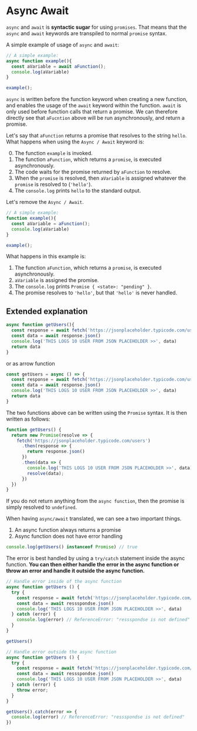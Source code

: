 # Async Await

`async` and `await` is **syntactic sugar** for using `promises`. That means that the `async` and `await` keywords are transpiled to normal `promise` syntax.

A simple example of usage of `async` and `await`:

```JavaScript
// A simple example:
async function example(){
  const aVariable = await aFunction();
  console.log(aVariable)
}

example();
```

`async` is written before the function keyword when creating a new function, and enables the usage of the `await` keyword within the function. `await` is only used before function calls that return a promise. We can therefore directly see that `aFucntion` above will be run asynchronously, and return a promise.

Let's say that `aFunction` returns a promise that resolves to the string `hello`. What happens when using the `Async / Await` keyword is:

0. The function `example` is invoked.
1. The function `aFunction`, which returns a `promise`, is executed asynchronously.
1. The code waits for the promise returned by `aFunction` to resolve.
1. When the `promise` is resolved, then `aVariable` is assigned whatever the `promise` is resolved to (`'hello'`).
1. The `console.log` prints `hello` to the standard output.

Let's remove the `Async / Await`.

```JavaScript
// A simple example:
function example(){
  const aVariable = aFunction();
  console.log(aVariable)
}

example();
```

What happens in this example is:

1. The function `aFunction`, which returns a `promise`, is executed asynchronously.
2. `aVariable` is assigned the promise.
3. The `console.log` prints `Promise { <state>: "pending" }`.
4. The promise resolves to `'hello'`, but that `'hello'` is never handled.

## Extended explanation

```JavaScript
async function getUsers(){
  const response = await fetch('https://jsonplaceholder.typicode.com/users')
  const data = await response.json()
  console.log('THIS LOGS 10 USER FROM JSON PLACEHOLDER >>', data)
  return data
}
```

or as arrow function

```JavaScript
const getUsers = async () => {
  const response = await fetch('https://jsonplaceholder.typicode.com/users')
  const data = await response.json()
  console.log('THIS LOGS 10 USER FROM JSON PLACEHOLDER >>', data)
  return data
}
```

The two functions above can be written using the `Promise` syntax. It is then written as follows:

```JavaScript
function getUsers() {
  return new Promise(resolve => {
    fetch('https://jsonplaceholder.typicode.com/users')
      .then(response => {
        return response.json()
      })
      .then(data => {
        console.log('THIS LOGS 10 USER FROM JSON PLACEHOLDER >>', data)
        resolve(data);
      })
  })
}
```

If you do not return anything from the `async function`, then the promise is simply resolved to `undefined`.

When having `async/await` translated, we can see a two important things.

1. An async function always returns a promise
2. Async function does not have error handling

```JavaScript
console.log(getUsers() instanceof Promise) // true
```

The error is best handled by using a `try/catch` statement inside the async function. **You can then either handle the error in the async function or throw an error and handle it outside the async function.**

```JavaScript
// Handle error inside of the async function
async function getUsers () {
  try {
    const response = await fetch('https://jsonplaceholder.typicode.com/users')
    const data = await ressspondse.json()
    console.log('THIS LOGS 10 USER FROM JSON PLACEHOLDER >>', data)
  } catch (error) {
    console.log(error) // ReferenceError: "ressspondse is not defined"
  }
}

getUsers()

// Handle error outside the async function
async function getUsers () {
  try {
    const response = await fetch('https://jsonplaceholder.typicode.com/users')
    const data = await ressspondse.json()
    console.log('THIS LOGS 10 USER FROM JSON PLACEHOLDER >>', data)
  } catch (error) {
    throw error;
  }
}

getUsers().catch(error => {
  console.log(error) // ReferenceError: "ressspondse is not defined"
})
```
